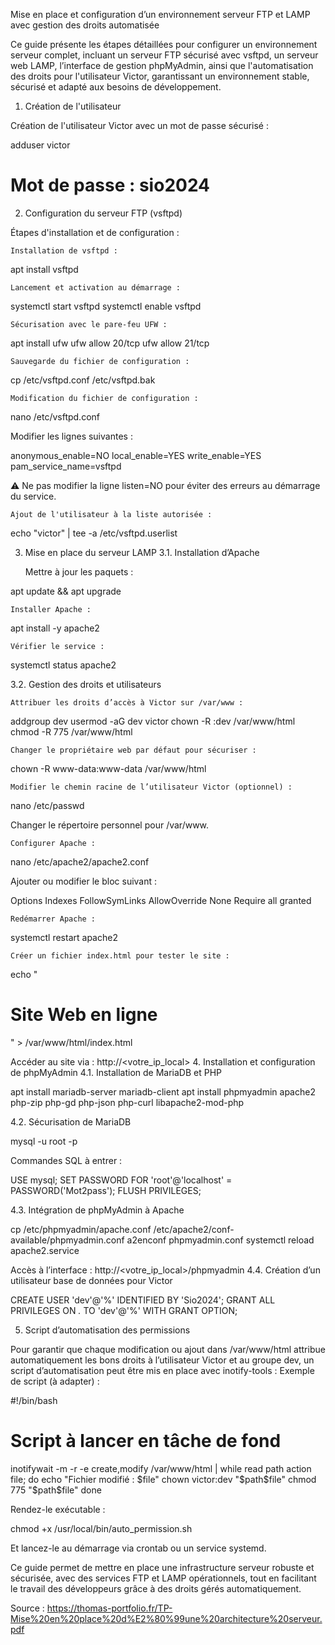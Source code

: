 Mise en place et configuration d’un environnement serveur FTP et LAMP avec gestion des droits automatisée

Ce guide présente les étapes détaillées pour configurer un environnement serveur complet, incluant un serveur FTP sécurisé avec vsftpd, un serveur web LAMP, l’interface de gestion phpMyAdmin, ainsi que l'automatisation des droits pour l'utilisateur Victor, garantissant un environnement stable, sécurisé et adapté aux besoins de développement.
1. Création de l'utilisateur

Création de l'utilisateur Victor avec un mot de passe sécurisé :

adduser victor
# Mot de passe : sio2024

2. Configuration du serveur FTP (vsftpd)

Étapes d'installation et de configuration :

    Installation de vsftpd :

apt install vsftpd

    Lancement et activation au démarrage :

systemctl start vsftpd
systemctl enable vsftpd

    Sécurisation avec le pare-feu UFW :

apt install ufw
ufw allow 20/tcp
ufw allow 21/tcp

    Sauvegarde du fichier de configuration :

cp /etc/vsftpd.conf /etc/vsftpd.bak

    Modification du fichier de configuration :

nano /etc/vsftpd.conf

Modifier les lignes suivantes :

anonymous_enable=NO
local_enable=YES
write_enable=YES
pam_service_name=vsftpd

⚠️ Ne pas modifier la ligne listen=NO pour éviter des erreurs au démarrage du service.

    Ajout de l'utilisateur à la liste autorisée :

echo "victor" | tee -a /etc/vsftpd.userlist

3. Mise en place du serveur LAMP
3.1. Installation d’Apache

    Mettre à jour les paquets :

apt update && apt upgrade

    Installer Apache :

apt install -y apache2

    Vérifier le service :

systemctl status apache2

3.2. Gestion des droits et utilisateurs

    Attribuer les droits d’accès à Victor sur /var/www :

addgroup dev
usermod -aG dev victor
chown -R :dev /var/www/html
chmod -R 775 /var/www/html

    Changer le propriétaire web par défaut pour sécuriser :

chown -R www-data:www-data /var/www/html

    Modifier le chemin racine de l’utilisateur Victor (optionnel) :

nano /etc/passwd

Changer le répertoire personnel pour /var/www.

    Configurer Apache :

nano /etc/apache2/apache2.conf

Ajouter ou modifier le bloc suivant :

<Directory />
  Options Indexes FollowSymLinks
  AllowOverride None
  Require all granted
</Directory>

    Redémarrer Apache :

systemctl restart apache2

    Créer un fichier index.html pour tester le site :

echo "<h1>Site Web en ligne</h1>" > /var/www/html/index.html

Accéder au site via : http://<votre_ip_local>
4. Installation et configuration de phpMyAdmin
4.1. Installation de MariaDB et PHP

apt install mariadb-server mariadb-client
apt install phpmyadmin apache2 php-zip php-gd php-json php-curl libapache2-mod-php

4.2. Sécurisation de MariaDB

mysql -u root -p

Commandes SQL à entrer :

USE mysql;
SET PASSWORD FOR 'root'@'localhost' = PASSWORD('Mot2pass');
FLUSH PRIVILEGES;

4.3. Intégration de phpMyAdmin à Apache

cp /etc/phpmyadmin/apache.conf /etc/apache2/conf-available/phpmyadmin.conf
a2enconf phpmyadmin.conf
systemctl reload apache2.service

Accès à l’interface : http://<votre_ip_local>/phpmyadmin
4.4. Création d’un utilisateur base de données pour Victor

CREATE USER 'dev'@'%' IDENTIFIED BY 'Sio2024';
GRANT ALL PRIVILEGES ON *.* TO 'dev'@'%' WITH GRANT OPTION;

5. Script d’automatisation des permissions

Pour garantir que chaque modification ou ajout dans /var/www/html attribue automatiquement les bons droits à l’utilisateur Victor et au groupe dev, un script d’automatisation peut être mis en place avec inotify-tools :
Exemple de script (à adapter) :

#!/bin/bash
# Script à lancer en tâche de fond
inotifywait -m -r -e create,modify /var/www/html |
while read path action file; do
  echo "Fichier modifié : $file"
  chown victor:dev "$path$file"
  chmod 775 "$path$file"
done

Rendez-le exécutable :

chmod +x /usr/local/bin/auto_permission.sh

Et lancez-le au démarrage via crontab ou un service systemd.

Ce guide permet de mettre en place une infrastructure serveur robuste et sécurisée, avec des services FTP et LAMP opérationnels, tout en facilitant le travail des développeurs grâce à des droits gérés automatiquement.

Source : https://thomas-portfolio.fr/TP-Mise%20en%20place%20d%E2%80%99une%20architecture%20serveur.pdf
